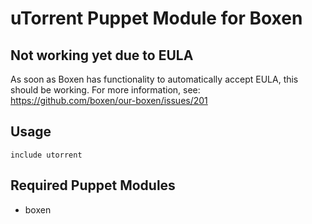 # uTorrent Puppet Module for Boxen

## Not working yet due to EULA

As soon as Boxen has functionality to automatically accept EULA, this should be working. For more information, see: https://github.com/boxen/our-boxen/issues/201

## Usage

```puppet
include utorrent
```

## Required Puppet Modules

* boxen

